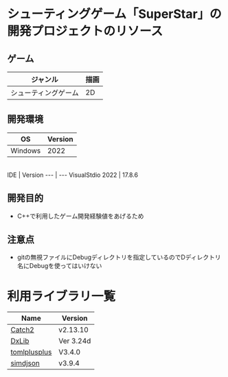 # シューティングゲーム「SuperStar」の開発プロジェクトのリソース

## ゲーム
ジャンル | 描画
--- | ---
シューティングゲーム | 2D

## 開発環境
OS | Version
--- | ---
Windows | 2022
<br>
IDE | Version
--- | ---
VisualStdio 2022 | 17.8.6

## 開発目的
- C++で利用したゲーム開発経験値をあげるため

## 注意点
- gitの無視ファイルにDebugディレクトリを指定しているのでDディレクトリ名にDebugを使ってはいけない

# 利用ライブラリ一覧
Name | Version
--- | ---
[Catch2](https://github.com/catchorg/Catch2) | v2.13.10
[DxLib](https://dxlib.xsrv.jp/) | Ver 3.24d
[tomlplusplus](https://github.com/marzer/tomlplusplus?tab=readme-ov-file) | V3.4.0
[simdjson](https://github.com/simdjson/simdjson) | v3.9.4


